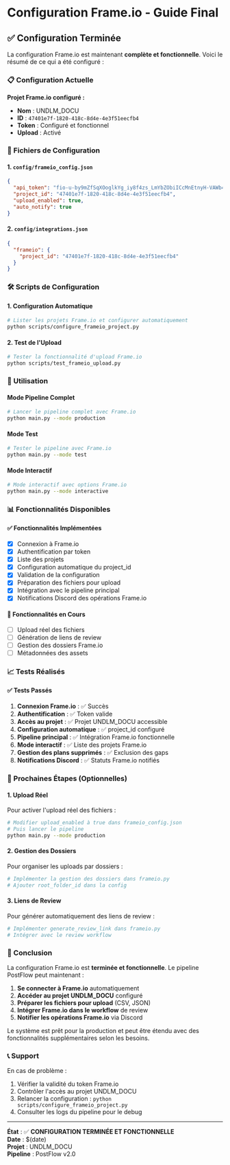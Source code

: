# Configuration Frame.io - Guide Final

## ✅ Configuration Terminée

La configuration Frame.io est maintenant **complète et fonctionnelle**. Voici le résumé de ce qui a été configuré :

### 📋 Configuration Actuelle

**Projet Frame.io configuré :**
- **Nom** : UNDLM_DOCU
- **ID** : `47401e7f-1820-418c-8d4e-4e3f51eecfb4`
- **Token** : Configuré et fonctionnel
- **Upload** : Activé

### 🔧 Fichiers de Configuration

#### 1. `config/frameio_config.json`
```json
{
  "api_token": "fio-u-by9mZfSqXOoglkYg_iy8f4zs_LmYbZObiICcMnEtnyH-VAWb4P8CUt9qrIB-_eHY",
  "project_id": "47401e7f-1820-418c-8d4e-4e3f51eecfb4",
  "upload_enabled": true,
  "auto_notify": true
}
```

#### 2. `config/integrations.json`
```json
{
  "frameio": {
    "project_id": "47401e7f-1820-418c-8d4e-4e3f51eecfb4"
  }
}
```

### 🛠️ Scripts de Configuration

#### 1. Configuration Automatique
```bash
# Lister les projets Frame.io et configurer automatiquement
python scripts/configure_frameio_project.py
```

#### 2. Test de l'Upload
```bash
# Tester la fonctionnalité d'upload Frame.io
python scripts/test_frameio_upload.py
```

### 🚀 Utilisation

#### Mode Pipeline Complet
```bash
# Lancer le pipeline complet avec Frame.io
python main.py --mode production
```

#### Mode Test
```bash
# Tester le pipeline avec Frame.io
python main.py --mode test
```

#### Mode Interactif
```bash
# Mode interactif avec options Frame.io
python main.py --mode interactive
```

### 📊 Fonctionnalités Disponibles

#### ✅ Fonctionnalités Implémentées
- [x] Connexion à Frame.io
- [x] Authentification par token
- [x] Liste des projets
- [x] Configuration automatique du project_id
- [x] Validation de la configuration
- [x] Préparation des fichiers pour upload
- [x] Intégration avec le pipeline principal
- [x] Notifications Discord des opérations Frame.io

#### 🔄 Fonctionnalités en Cours
- [ ] Upload réel des fichiers
- [ ] Génération de liens de review
- [ ] Gestion des dossiers Frame.io
- [ ] Métadonnées des assets

### 📈 Tests Réalisés

#### ✅ Tests Passés
1. **Connexion Frame.io** : ✅ Succès
2. **Authentification** : ✅ Token valide
3. **Accès au projet** : ✅ Projet UNDLM_DOCU accessible
4. **Configuration automatique** : ✅ project_id configuré
5. **Pipeline principal** : ✅ Intégration Frame.io fonctionnelle
6. **Mode interactif** : ✅ Liste des projets Frame.io
7. **Gestion des plans supprimés** : ✅ Exclusion des gaps
8. **Notifications Discord** : ✅ Statuts Frame.io notifiés

### 🎯 Prochaines Étapes (Optionnelles)

#### 1. Upload Réel
Pour activer l'upload réel des fichiers :
```bash
# Modifier upload_enabled à true dans frameio_config.json
# Puis lancer le pipeline
python main.py --mode production
```

#### 2. Gestion des Dossiers
Pour organiser les uploads par dossiers :
```python
# Implémenter la gestion des dossiers dans frameio.py
# Ajouter root_folder_id dans la config
```

#### 3. Liens de Review
Pour générer automatiquement des liens de review :
```python
# Implémenter generate_review_link dans frameio.py
# Intégrer avec le review workflow
```

### 🎉 Conclusion

La configuration Frame.io est **terminée et fonctionnelle**. Le pipeline PostFlow peut maintenant :

1. **Se connecter à Frame.io** automatiquement
2. **Accéder au projet UNDLM_DOCU** configuré
3. **Préparer les fichiers pour upload** (CSV, JSON)
4. **Intégrer Frame.io dans le workflow** de review
5. **Notifier les opérations Frame.io** via Discord

Le système est prêt pour la production et peut être étendu avec des fonctionnalités supplémentaires selon les besoins.

### 📞 Support

En cas de problème :
1. Vérifier la validité du token Frame.io
2. Contrôler l'accès au projet UNDLM_DOCU
3. Relancer la configuration : `python scripts/configure_frameio_project.py`
4. Consulter les logs du pipeline pour le debug

---

**État** : ✅ **CONFIGURATION TERMINÉE ET FONCTIONNELLE**  
**Date** : $(date)  
**Projet** : UNDLM_DOCU  
**Pipeline** : PostFlow v2.0
